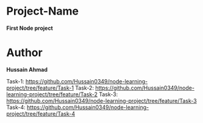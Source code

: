 # Project-Name

**First Node project**

# Author

**Hussain Ahmad**

Task-1: https://github.com/Hussain0349/node-learning-project/tree/feature/Task-1
Task-2: https://github.com/Hussain0349/node-learning-project/tree/feature/Task-2
Task-3: https://github.com/Hussain0349/node-learning-project/tree/feature/Task-3
Task-4: https://github.com/Hussain0349/node-learning-project/tree/feature/Task-4

